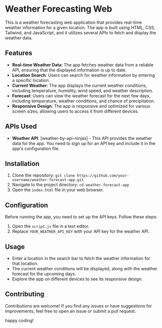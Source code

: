 # Weather Forecasting Web 

This is a weather forecasting web application that provides real-time weather information for a given location. The app is built using HTML, CSS, Tailwind, and JavaScript, and it utilizes several APIs to fetch and display the weather data.

## Features

- **Real-time Weather Data**: The app fetches weather data from a reliable API, ensuring that the displayed information is up to date.
- **Location Search**: Users can search for weather information by entering a specific location.
- **Current Weather**: The app displays the current weather conditions, including temperature, humidity, wind speed, and weather description.
- **Forecast**: Users can view the weather forecast for the next few days, including temperature, weather conditions, and chance of precipitation.
- **Responsive Design**: The app is responsive and optimized for various screen sizes, allowing users to access it from different devices.

## APIs Used

- **Weather API**: [weather-by-api-ninjas] - This API provides the weather data for the app. You need to sign up for an API key and include it in the app's configuration file.

## Installation

1. Clone the repository: `git clone https://github.com/your-username/weather-forecast-app.git`
2. Navigate to the project directory: `cd weather-forecast-app`
3. Open the `index.html` file in your web browser.

## Configuration

Before running the app, you need to set up the API keys. Follow these steps:

1. Open the `script.js` file in a text editor.
2. Replace `YOUR_WEATHER_API_KEY` with your API key for the weather API.

## Usage

- Enter a location in the search bar to fetch the weather information for that location.
- The current weather conditions will be displayed, along with the weather forecast for the upcoming days.
- Explore the app on different devices to see its responsive design.

## Contributing

Contributions are welcome! If you find any issues or have suggestions for improvements, feel free to open an issue or submit a pull request.

happy coding!
